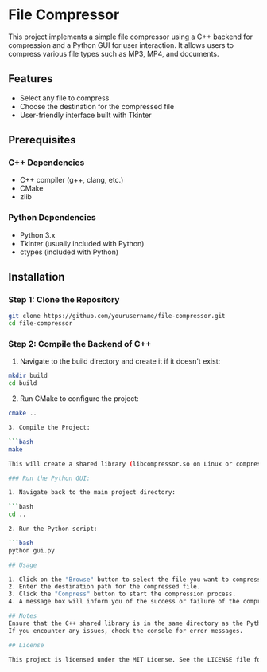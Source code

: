 # File Compressor

This project implements a simple file compressor using a C++ backend for compression and a Python GUI for user interaction. It allows users to compress various file types such as MP3, MP4, and documents.

## Features

- Select any file to compress
- Choose the destination for the compressed file
- User-friendly interface built with Tkinter

## Prerequisites

### C++ Dependencies
- C++ compiler (g++, clang, etc.)
- CMake
- zlib

### Python Dependencies
- Python 3.x
- Tkinter (usually included with Python)
- ctypes (included with Python)

## Installation

### Step 1: Clone the Repository

```bash
git clone https://github.com/yourusername/file-compressor.git
cd file-compressor
```
### Step 2: Compile the Backend of C++
1. Navigate to the build directory and create it if it doesn't exist:

```bash
mkdir build
cd build
```
2. Run CMake to configure the project:

```bash
cmake ..

3. Compile the Project:

```bash
make

This will create a shared library (libcompressor.so on Linux or compressor.dll on Windows) in the build directory.

### Run the Python GUI:

1. Navigate back to the main project directory:

```bash
cd ..

2. Run the Python script:

```bash
python gui.py

## Usage

1. Click on the "Browse" button to select the file you want to compress.
2. Enter the destination path for the compressed file.
3. Click the "Compress" button to start the compression process.
4. A message box will inform you of the success or failure of the compression.

## Notes
Ensure that the C++ shared library is in the same directory as the Python script or adjust the library path in the gui.py file accordingly.
If you encounter any issues, check the console for error messages.

## License

This project is licensed under the MIT License. See the LICENSE file for more details.

